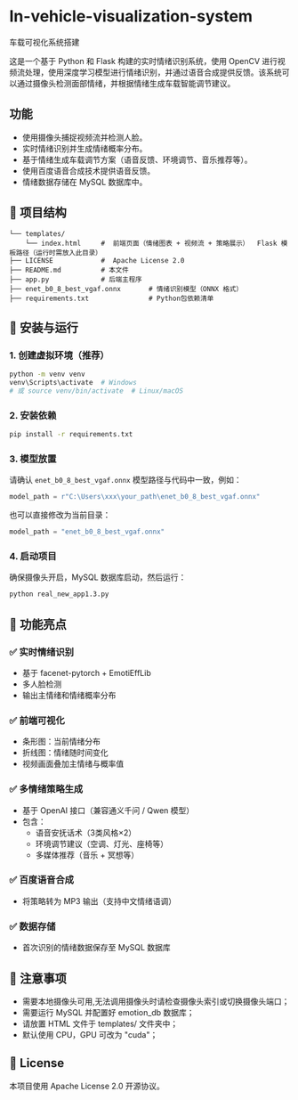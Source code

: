 # In-vehicle-visualization-system
车载可视化系统搭建

这是一个基于 Python 和 Flask 构建的实时情绪识别系统，使用 OpenCV 进行视频流处理，使用深度学习模型进行情绪识别，并通过语音合成提供反馈。该系统可以通过摄像头检测面部情绪，并根据情绪生成车载智能调节建议。

## 功能

- 使用摄像头捕捉视频流并检测人脸。
- 实时情绪识别并生成情绪概率分布。
- 基于情绪生成车载调节方案（语音反馈、环境调节、音乐推荐等）。
- 使用百度语音合成技术提供语音反馈。
- 情绪数据存储在 MySQL 数据库中。

## 📁 项目结构

```
└── templates/
    └── index.html     #  前端页面（情绪图表 + 视频流 + 策略展示）  Flask 模板路径（运行时需放入此目录）
├── LICENSE            #  Apache License 2.0
├── README.md          # 本文件
├── app.py             # 后端主程序
├── enet_b0_8_best_vgaf.onnx       # 情绪识别模型（ONNX 格式）
├── requirements.txt               # Python包依赖清单

```

## 🔧 安装与运行

### 1. 创建虚拟环境（推荐）

```bash
python -m venv venv
venv\Scripts\activate  # Windows
# 或 source venv/bin/activate  # Linux/macOS
```

### 2. 安装依赖

```bash
pip install -r requirements.txt
```

### 3. 模型放置

请确认 `enet_b0_8_best_vgaf.onnx` 模型路径与代码中一致，例如：

```python
model_path = r"C:\Users\xxx\your_path\enet_b0_8_best_vgaf.onnx"
```

也可以直接修改为当前目录：

```python
model_path = "enet_b0_8_best_vgaf.onnx"
```

### 4. 启动项目

确保摄像头开启，MySQL 数据库启动，然后运行：

```bash
python real_new_app1.3.py
```



## 🌟 功能亮点

### ✅ 实时情绪识别
- 基于 facenet-pytorch + EmotiEffLib
- 多人脸检测
- 输出主情绪和情绪概率分布

### ✅ 前端可视化
- 条形图：当前情绪分布
- 折线图：情绪随时间变化
- 视频画面叠加主情绪与概率值

### ✅ 多情绪策略生成
- 基于 OpenAI 接口（兼容通义千问 / Qwen 模型）
- 包含：
  - 语音安抚话术（3类风格×2）
  - 环境调节建议（空调、灯光、座椅等）
  - 多媒体推荐（音乐 + 冥想等）

### ✅ 百度语音合成
- 将策略转为 MP3 输出（支持中文情绪语调）

### ✅ 数据存储
- 首次识别的情绪数据保存至 MySQL 数据库

## 📌 注意事项

- 需要本地摄像头可用,无法调用摄像头时请检查摄像头索引或切换摄像头端口；
- 需要运行 MySQL 并配置好 emotion_db 数据库；
- 请放置 HTML 文件于 templates/ 文件夹中；
- 默认使用 CPU，GPU 可改为 "cuda"；

## 📃 License

本项目使用 Apache License 2.0 开源协议。
